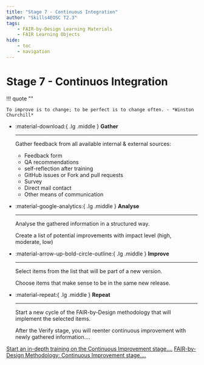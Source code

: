 ```yaml
---
title: "Stage 7 - Continuous Integration"
author: "Skills4EOSC T2.3"
tags: 
    - FAIR-by-Design Learning Materials
    - FAIR Learning Objects
hide:
    - toc
    - navigation
---
```


# Stage 7 - Continuos Integration 

!!! quote ""

    To improve is to change; to be perfect is to change often. - *Winston Churchill*


<div class="grid cards" markdown>

-   :material-download:{ .lg .middle } __Gather__

    ---

    Gather feedback from all available internal & external sources:

    - Feedback form
    - QA recommendations
    - self-reflection after training
    - GitHub issues or Fork and pull requests
    - Survey
    - Direct mail contact
    - Other means of communication


-   :material-google-analytics:{ .lg .middle } __Analyse__

    ---

    Analyse the gathered information in a structured way.

    Create a list of potential improvements with impact level (high, moderate, low)


-   :material-arrow-up-bold-circle-outline:{ .lg .middle } __Improve__

    ---

    Select items from the list that will be part of a new version.

    Choose items that make sense to be in the same new release.



-   :material-repeat:{ .lg .middle } __Repeat__

    ---

    Start a new cycle of the FAIR-by-Design methodology that will implement the selected items.

    After the Verify stage, you will reenter continuous improvement with newly gathered information....

</div>

​<a href="https://fair-by-design-methodology.github.io/FAIR-by-Design_ToT/latest/Stage%206%20%E2%80%93%20Verify/20-Continuous%20Improvement/20-CI/" class="btn btn-dark text-white btn-lg btn-block">Start an in-depth training on the Continuous Improvement stage....</a>
<a href="https://fair-by-design-methodology.github.io/FAIR-by-Design_Book/4%20-%20FAIR-by-design%20learning%20materials%20creation/4.2%20-%20Continuous%20Improvement/417-improvement/" class="btn btn-dark text-white btn-lg btn-block">FAIR-by-Design Methodology: Continuous Improvement stage....</a>
